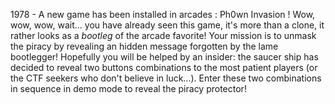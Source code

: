
1978 - A new game has been installed in arcades : Ph0wn Invasion !
Wow, wow, wow, wait... you have already seen this game, it's more than a
clone, it rather looks as a *bootleg* of the arcade favorite!
Your mission is to unmask the piracy by revealing an hidden message
forgotten by the lame bootlegger!
Hopefully you will be helped by an insider: the saucer ship has decided to
reveal two buttons combinations to the most patient players (or the CTF
seekers who don't believe in luck...).
Enter these two combinations in sequence in demo mode to reveal the piracy
protector!

